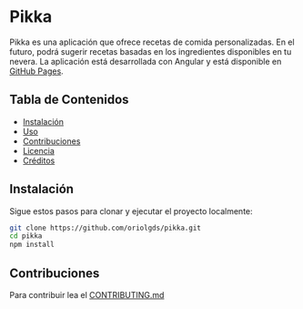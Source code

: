 # Pikka

Pikka es una aplicación que ofrece recetas de comida personalizadas. En el futuro, podrá sugerir recetas basadas en los ingredientes disponibles en tu nevera. La aplicación está desarrollada con Angular y está disponible en [GitHub Pages](https://oriolgds.github.io/pikka/).

## Tabla de Contenidos

- [Instalación](#instalación)
- [Uso](#uso)
- [Contribuciones](#contribuciones)
- [Licencia](#licencia)
- [Créditos](#créditos)

## Instalación

Sigue estos pasos para clonar y ejecutar el proyecto localmente:

```bash
git clone https://github.com/oriolgds/pikka.git
cd pikka
npm install
```

## Contribuciones
Para contribuir lea el [CONTRIBUTING.md](https://github.com/oriolgds/pikka/CONTRIBUTING.md)
